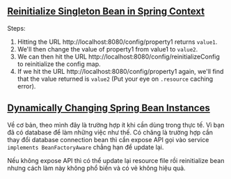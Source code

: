 ## [Reinitialize Singleton Bean in Spring Context](https://www.baeldung.com/spring-reinitialize-singleton-bean)
Steps:

1. Hitting the URL http://localhost:8080/config/property1 returns `value1`.
2. We'll then change the value of property1 from value1 to `value2`.
3. We can then hit the URL http://localhost:8080/config/reinitializeConfig to reinitialize the config map.
4. If we hit the URL http://localhost:8080/config/property1 again, we'll find that the value returned is `value2` (Put your eye on `.resource` caching error).

## [Dynamically Changing Spring Bean Instances](https://reflectoring.io/spring-bean-lifecycle/)

Về cơ bản, theo mình đây là trường hợp ít khi cần dùng trong thực tế. Vì bạn đã có database để làm những việc như thế. Có chăng là trường hợp cần thay đổi database connection bean thì cần expose API gọi vào service `implements BeanFactoryAware` chẳng hạn để update lại.

Nếu không expose API thì có thể update lại resource file rồi reinitialize bean nhưng cách làm này không phổ biến và có vẻ không hiệu quả.